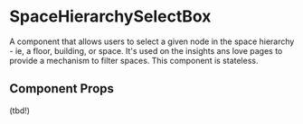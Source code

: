 # SpaceHierarchySelectBox

A component that allows users to select a given node in the space hierarchy - ie, a floor, building,
or space. It's used on the insights ans love pages to provide a mechanism to filter spaces. This
component is stateless.

## Component Props
(tbd!)
